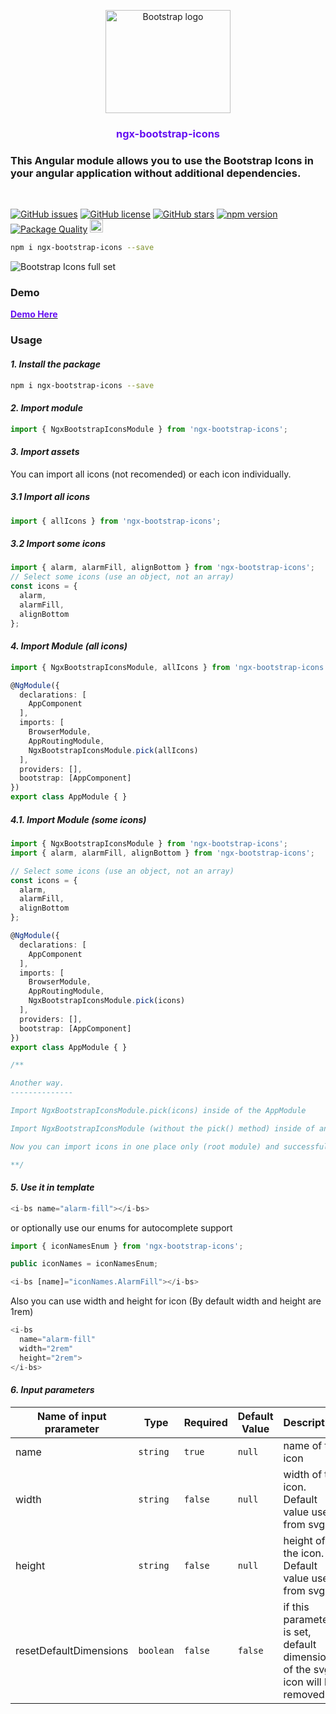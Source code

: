 <p align="center" style="text-align:center">
  <a href="https://v5.getbootstrap.com/" target="_blank">
    <img src="https://camo.githubusercontent.com/0e0adf58c74c6e74bb64ece5d0ef4620f4f46915/68747470733a2f2f76352e676574626f6f7473747261702e636f6d2f646f63732f352e302f6173736574732f6272616e642f626f6f7473747261702d6c6f676f2d736861646f772e706e67" alt="Bootstrap logo" width="200a" height="165">
  </a>
  <h3 align="center" style="color:#6610f2">ngx-bootstrap-icons</h3>
</p>

### This Angular module allows you to use the Bootstrap Icons in your angular application without additional dependencies.
<br />



[![GitHub issues](https://img.shields.io/github/issues/avmaisak/ngx-bootstrap-icons)](https://github.com/avmaisak/ngx-bootstrap-icons/issues) [![GitHub license](https://img.shields.io/github/license/avmaisak/ngx-bootstrap-icons)](https://github.com/avmaisak/ngx-bootstrap-icons/blob/master/LICENSE) [![GitHub stars](https://img.shields.io/github/stars/avmaisak/ngx-bootstrap-icons)](https://github.com/avmaisak/ngx-bootstrap-icons/stargazers) [![npm version](https://badge.fury.io/js/ngx-bootstrap-icons.svg)](https://badge.fury.io/js/ngx-bootstrap-icons) [![Package Quality](https://npm.packagequality.com/shield/ngx-bootstrap-icons.svg)](https://packagequality.com/#?package=ngx-bootstrap-icons)  <a href="https://www.figma.com/file/hTJtQ2MrMTeNVmYrVBqNZZ/Bootstrap-Icons-v1.0.0-alpha5?node-id=0%3A1" target="_blank">     <img src="https://avatars3.githubusercontent.com/u/5155369?s=200&v=4" alt="Bootstrap logo" width="21" height="21">
  </a>
```sh
npm i ngx-bootstrap-icons --save
```

![Bootstrap Icons full set](https://github.com/twbs/icons/raw/main/.github/preview.png)


### Demo

<a href="https://avmaisak.github.io/ngx-bootstrap-icons/"><strong style="color:#6610f2">Demo Here</strong></a>

### Usage

#### _1. Install the package_

```sh
npm i ngx-bootstrap-icons --save
```
#### _2. Import module_

```ts  
import { NgxBootstrapIconsModule } from 'ngx-bootstrap-icons';
```

#### _3. Import assets_

You can import all icons (not recomended) or each icon individually.

##### _3.1 Import all icons_

```ts
import { allIcons } from 'ngx-bootstrap-icons';
```

##### _3.2 Import some icons_
```ts
import { alarm, alarmFill, alignBottom } from 'ngx-bootstrap-icons';
// Select some icons (use an object, not an array)
const icons = {
  alarm,
  alarmFill,
  alignBottom
};
```

#### _4. Import Module (all icons)_

```ts
import { NgxBootstrapIconsModule, allIcons } from 'ngx-bootstrap-icons';

@NgModule({
  declarations: [
    AppComponent
  ],
  imports: [
    BrowserModule,
    AppRoutingModule,
    NgxBootstrapIconsModule.pick(allIcons)
  ],
  providers: [],
  bootstrap: [AppComponent]
})
export class AppModule { }

```
##### _4.1. Import Module (some icons)_

```ts
import { NgxBootstrapIconsModule } from 'ngx-bootstrap-icons';
import { alarm, alarmFill, alignBottom } from 'ngx-bootstrap-icons';

// Select some icons (use an object, not an array)
const icons = {
  alarm,
  alarmFill,
  alignBottom
};

@NgModule({
  declarations: [
    AppComponent
  ],
  imports: [
    BrowserModule,
    AppRoutingModule,
    NgxBootstrapIconsModule.pick(icons)
  ],
  providers: [],
  bootstrap: [AppComponent]
})
export class AppModule { }

/**

Another way.
--------------

Import NgxBootstrapIconsModule.pick(icons) inside of the AppModule

Import NgxBootstrapIconsModule (without the pick() method) inside of any FeatureModule where will be used.

Now you can import icons in one place only (root module) and successfully use the component anywhere you want.

**/

```

#### _5. Use it in template_
```ts
<i-bs name="alarm-fill"></i-bs>
```
or optionally use our enums for autocomplete support
```ts
import { iconNamesEnum } from 'ngx-bootstrap-icons';

public iconNames = iconNamesEnum;

<i-bs [name]="iconNames.AlarmFill"></i-bs>
```

Also you can use width and height for icon (By default width and height are 1rem)
```ts
<i-bs 
  name="alarm-fill" 
  width="2rem" 
  height="2rem">
</i-bs>
```
#### _6. Input parameters_


| Name of input prarameter |      Type      | Required | Default Value | Description |
|--------------------------|----------------|----------|---------------|-------------|
| name                     | `string`       |  `true`  |    `null`     | name of the icon|
| width                    | `string`       |  `false` |    `null`     | width of the icon. Default value used from svg |
| height                   | `string`       |  `false` |    `null`     | height of the icon. Default value used from svg |
| resetDefaultDimensions   | `boolean`      |  `false` |    `false`    | if this parameter is set, default dimensions of the svg icon will be removed |
